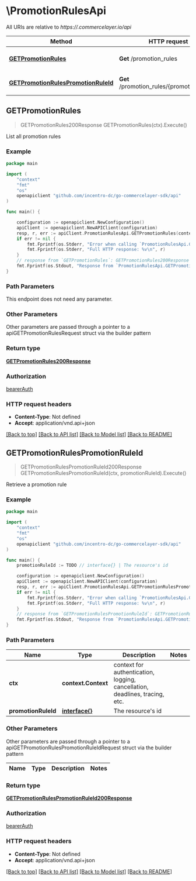 # \PromotionRulesApi

All URIs are relative to *https://.commercelayer.io/api*

Method | HTTP request | Description
------------- | ------------- | -------------
[**GETPromotionRules**](PromotionRulesApi.md#GETPromotionRules) | **Get** /promotion_rules | List all promotion rules
[**GETPromotionRulesPromotionRuleId**](PromotionRulesApi.md#GETPromotionRulesPromotionRuleId) | **Get** /promotion_rules/{promotionRuleId} | Retrieve a promotion rule



## GETPromotionRules

> GETPromotionRules200Response GETPromotionRules(ctx).Execute()

List all promotion rules



### Example

```go
package main

import (
    "context"
    "fmt"
    "os"
    openapiclient "github.com/incentro-dc/go-commercelayer-sdk/api"
)

func main() {

    configuration := openapiclient.NewConfiguration()
    apiClient := openapiclient.NewAPIClient(configuration)
    resp, r, err := apiClient.PromotionRulesApi.GETPromotionRules(context.Background()).Execute()
    if err != nil {
        fmt.Fprintf(os.Stderr, "Error when calling `PromotionRulesApi.GETPromotionRules``: %v\n", err)
        fmt.Fprintf(os.Stderr, "Full HTTP response: %v\n", r)
    }
    // response from `GETPromotionRules`: GETPromotionRules200Response
    fmt.Fprintf(os.Stdout, "Response from `PromotionRulesApi.GETPromotionRules`: %v\n", resp)
}
```

### Path Parameters

This endpoint does not need any parameter.

### Other Parameters

Other parameters are passed through a pointer to a apiGETPromotionRulesRequest struct via the builder pattern


### Return type

[**GETPromotionRules200Response**](GETPromotionRules200Response.md)

### Authorization

[bearerAuth](../README.md#bearerAuth)

### HTTP request headers

- **Content-Type**: Not defined
- **Accept**: application/vnd.api+json

[[Back to top]](#) [[Back to API list]](../README.md#documentation-for-api-endpoints)
[[Back to Model list]](../README.md#documentation-for-models)
[[Back to README]](../README.md)


## GETPromotionRulesPromotionRuleId

> GETPromotionRulesPromotionRuleId200Response GETPromotionRulesPromotionRuleId(ctx, promotionRuleId).Execute()

Retrieve a promotion rule



### Example

```go
package main

import (
    "context"
    "fmt"
    "os"
    openapiclient "github.com/incentro-dc/go-commercelayer-sdk/api"
)

func main() {
    promotionRuleId := TODO // interface{} | The resource's id

    configuration := openapiclient.NewConfiguration()
    apiClient := openapiclient.NewAPIClient(configuration)
    resp, r, err := apiClient.PromotionRulesApi.GETPromotionRulesPromotionRuleId(context.Background(), promotionRuleId).Execute()
    if err != nil {
        fmt.Fprintf(os.Stderr, "Error when calling `PromotionRulesApi.GETPromotionRulesPromotionRuleId``: %v\n", err)
        fmt.Fprintf(os.Stderr, "Full HTTP response: %v\n", r)
    }
    // response from `GETPromotionRulesPromotionRuleId`: GETPromotionRulesPromotionRuleId200Response
    fmt.Fprintf(os.Stdout, "Response from `PromotionRulesApi.GETPromotionRulesPromotionRuleId`: %v\n", resp)
}
```

### Path Parameters


Name | Type | Description  | Notes
------------- | ------------- | ------------- | -------------
**ctx** | **context.Context** | context for authentication, logging, cancellation, deadlines, tracing, etc.
**promotionRuleId** | [**interface{}**](.md) | The resource&#39;s id | 

### Other Parameters

Other parameters are passed through a pointer to a apiGETPromotionRulesPromotionRuleIdRequest struct via the builder pattern


Name | Type | Description  | Notes
------------- | ------------- | ------------- | -------------


### Return type

[**GETPromotionRulesPromotionRuleId200Response**](GETPromotionRulesPromotionRuleId200Response.md)

### Authorization

[bearerAuth](../README.md#bearerAuth)

### HTTP request headers

- **Content-Type**: Not defined
- **Accept**: application/vnd.api+json

[[Back to top]](#) [[Back to API list]](../README.md#documentation-for-api-endpoints)
[[Back to Model list]](../README.md#documentation-for-models)
[[Back to README]](../README.md)


